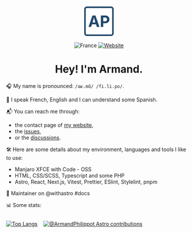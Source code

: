 <p align="center"><img src="./src/logos/logo.svg" width="80px" height="80px" /></p>

<p align="center"><img src="https://img.shields.io/badge/Country-France%20🇫🇷-f9fafb?style=for-the-badge&colorA=214769" alt="France" /> <a href="https://armand.philippot.eu/"><img src="https://img.shields.io/badge/Website-armand.philippot.eu-f9fafb?style=for-the-badge&colorA=214769" alt="Website" /></a></p>

<h1 align="center">Hey! I'm Armand.</h1>

🎧 My name is pronounced: `/aʁ.mɑ̃/ /fi.li.po/`.

💬 I speak French, English and I can understand some Spanish.

📬 You can reach me through:

- the contact page of <a href="https://armand.philippot.eu/en">my website</a>,
- the <a href="https://github.com/ArmandPhilippot/armandphilippot/issues">issues</a>,
- or the <a href="https://github.com/ArmandPhilippot/armandphilippot/discussions">discussions</a>.

🛠 Here are some details about my environment, languages and tools I like to use:

- Manjaro XFCE with Code - OSS
- HTML, CSS/SCSS, Typescript and some PHP
- Astro, React, Next.js, Vitest, Prettier, ESlint, Stylelint, pnpm

🧩 Maintainer on @withastro #docs

📊 Some stats:

<div style="display:flex;flex-flow: row wrap;gap:1rem;">

[![Top Langs](https://github-readme-stats.vercel.app/api/top-langs/?username=ArmandPhilippot&theme=transparent)](https://github.com/ArmandPhilippot/github-readme-stats)

[![@ArmandPhilippot Astro contributions](https://astro.badg.es/v2/contributor/ArmandPhilippot.svg)](https://astro.badg.es/contributor/ArmandPhilippot/)

</div>
